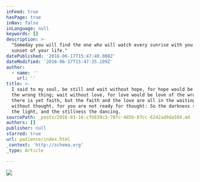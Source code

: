 ```yaml
---
inFeed: true
hasPage: true
inNav: false
inLanguage: null
keywords: []
description: >-
  "Someday you will find the one who will watch every sunrise with you until the
  sunset of your life."
datePublished: '2016-06-17T15:47:40.008Z'
dateModified: '2016-06-17T15:47:35.109Z'
author:
  - name: ''
    url: ''
title: >-
  I said to my soul, be still and wait without hope, for hope would be hope for
  the wrong thing; wait without love, for love would be love of the wrong thing;
  there is yet faith, but the faith and the love are all in the waiting. Wait
  without thought, for you are not ready for thought: So the darkness shall be
  the light, and the stillness the dancing.
sourcePath: _posts/2016-03-16-cfb839c3-78fc-485b-87cc-6242ad9da584.md
authors: []
publisher: null
starred: true
url: patience/index.html
_context: 'http://schema.org'
_type: Article

---
```

![](https://the-grid-user-content.s3-us-west-2.amazonaws.com/98a71c09-ea0c-4d59-9036-c3b498a5e508.jpg)